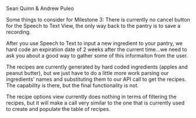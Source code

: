 Sean Quinn & Andrew Puleo

Some things to consider for Milestone 3:
There is currently no cancel button for the Speech to Text View, the only way back to the pantry is to save a recording.

After you use Speech to Text to input a new ingredient to your pantry, we hard code an expiration date of 2 weeks after the current time...we need to ask you about a good way to gather some of this informaiton from the user.

The recipes are currently generated by hard coded ingredients (apples and peanut butter), but we just have to do a little more work parsing our ingredients' names and substituting them to our API call to get the recipes. The capability is there, but the final functionality is not.

The recipe options view currently does nothing in terms of filtering the recipes, but it will make a call very similar to the one that is currently used to create and populate the table of recipes.


